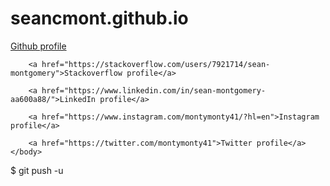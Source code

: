 # seancmont.github.io
<!DOCTYPE html>
<html>
	<head>
		<title>Sean Montgomery</title>
	</head>	
	<body>
		<a href="https://github.com/seancmont">Github profile</a>

		<a href="https://stackoverflow.com/users/7921714/sean-montgomery">Stackoverflow profile</a>

		<a href="https://www.linkedin.com/in/sean-montgomery-aa600a88/">LinkedIn profile</a>

		<a href="https://www.instagram.com/montymonty41/?hl=en">Instagram profile</a>

		<a href="https://twitter.com/montymonty41">Twitter profile</a>
	</body>
</html>
$ git push -u
